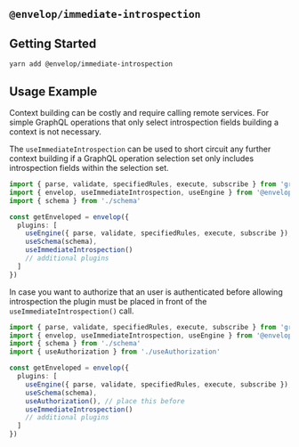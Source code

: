## `@envelop/immediate-introspection`

## Getting Started

```
yarn add @envelop/immediate-introspection
```

## Usage Example

Context building can be costly and require calling remote services.
For simple GraphQL operations that only select introspection fields building a context is not necessary.

The `useImmediateIntrospection` can be used to short circuit any further context building if a GraphQL operation selection set only includes introspection fields within the selection set.

```ts
import { parse, validate, specifiedRules, execute, subscribe } from 'graphql'
import { envelop, useImmediateIntrospection, useEngine } from '@envelop/core'
import { schema } from './schema'

const getEnveloped = envelop({
  plugins: [
    useEngine({ parse, validate, specifiedRules, execute, subscribe }),
    useSchema(schema),
    useImmediateIntrospection()
    // additional plugins
  ]
})
```

In case you want to authorize that an user is authenticated before allowing introspection the plugin must be placed in front of the `useImmediateIntrospection()` call.

```ts
import { parse, validate, specifiedRules, execute, subscribe } from 'graphql'
import { envelop, useImmediateIntrospection, useEngine } from '@envelop/core'
import { schema } from './schema'
import { useAuthorization } from './useAuthorization'

const getEnveloped = envelop({
  plugins: [
    useEngine({ parse, validate, specifiedRules, execute, subscribe }),
    useSchema(schema),
    useAuthorization(), // place this before
    useImmediateIntrospection()
    // additional plugins
  ]
})
```
